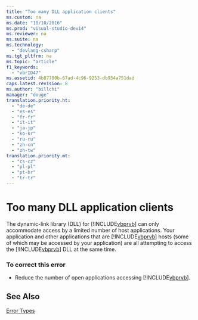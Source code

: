 ```yaml
---
title: "Too many DLL application clients"
ms.custom: na
ms.date: "10/10/2016"
ms.prod: "visual-studio-dev14"
ms.reviewer: na
ms.suite: na
ms.technology: 
  - "devlang-csharp"
ms.tgt_pltfrm: na
ms.topic: "article"
f1_keywords: 
  - "vbrID47"
ms.assetid: 4b87780b-67ad-4c96-9253-db954a751dad
caps.latest.revision: 8
ms.author: "billchi"
manager: "douge"
translation.priority.ht: 
  - "de-de"
  - "es-es"
  - "fr-fr"
  - "it-it"
  - "ja-jp"
  - "ko-kr"
  - "ru-ru"
  - "zh-cn"
  - "zh-tw"
translation.priority.mt: 
  - "cs-cz"
  - "pl-pl"
  - "pt-br"
  - "tr-tr"
---
```

# Too many DLL application clients
The dynamic-link library (DLL) for [!INCLUDE[vbprvb](../VS_debugger/includes/vbprvb_md.md)] can only accommodate access by a limited number of host applications. Your application and other applications that are [!INCLUDE[vbprvb](../VS_debugger/includes/vbprvb_md.md)] hosts (some of which may be accessed by your application) are all attempting to access the [!INCLUDE[vbprvb](../VS_debugger/includes/vbprvb_md.md)] DLL at the same time.  
  
### To correct this error  
  
-   Reduce the number of open applications accessing [!INCLUDE[vbprvb](../VS_debugger/includes/vbprvb_md.md)].  
  
## See Also  
 [Error Types](../Topic/Error%20Types%20\(Visual%20Basic\).md)